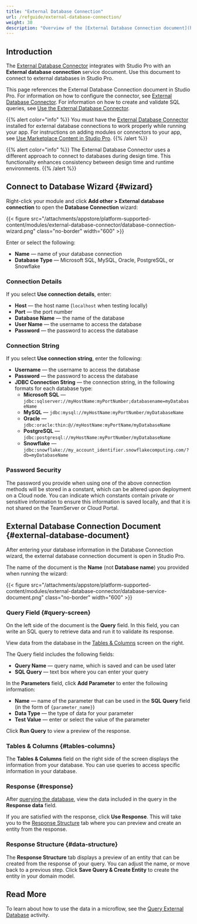 ```yaml
---
title: "External Database Connection"
url: /refguide/external-database-connection/
weight: 30
description: "Overview of the [External Database Connection document](https://marketplace.mendix.com/link/component/219862) in Studio Pro, downloaded from the Mendix Marketplace."
---
```


## Introduction

The [External Database Connector](/appstore/modules/external-database-connector/) integrates with Studio Pro with an **External database connection** service document. Use this document to connect to external databases in Studio Pro.

This page references the External Database Connection document in Studio Pro. For information on how to configure the connector, see [External Database Connector](/appstore/modules/external-database-connector/). For information on how to create and validate SQL queries, see [Use the External Database Connector](/refguide/use-the-external-database-connector/).

{{% alert color="info" %}}
You must have the [External Database Connector](https://marketplace.mendix.com/link/component/219862) installed for external database connections to work properly while running your app. For instructions on adding modules or connectors to your app, see [Use Marketplace Content in Studio Pro](/appstore/use-content/).
{{% /alert %}}

{{% alert color="info" %}}
The External Database Connector uses a different approach to connect to databases during design time. This functionality enhances consistency between design time and runtime environments.
{{% /alert %}}

## Connect to Database Wizard {#wizard}

Right-click your module and click **Add other > External database connection** to open the **Database Connection** wizard:

{{< figure src="/attachments/appstore/platform-supported-content/modules/external-database-connector/database-connection-wizard.png" class="no-border" width="600" >}}

Enter or select the following:

* **Name** — name of your database connection
* **Database Type** — Microsoft SQL, MySQL, Oracle, PostgreSQL, or Snowflake

### Connection Details

If you select **Use connection details**, enter:

* **Host** — the host name (`localhost` when testing locally)
* **Port** — the port number
* **Database Name** — the name of the database
* **User Name** — the username to access the database
* **Password** — the password to access the database

### Connection String

If you select **Use connection string**, enter the following:

* **Username** — the username to access the database
* **Password** — the password to access the database
* **JDBC Connection String** — the connection string, in the following formats for each database type:
    * **Microsoft SQL** — `jdbc:sqlserver://myHostName:myPortNumber;databasename=myDatabaseName`
    * **MySQL** — `jdbc:mysql://myHostName:myPortNumber/myDatabaseName`
    * **Oracle** — `jdbc:oracle:thin:@//myHostName:myPortName/myDatabaseName`
    * **PostgreSQL** — `jdbc:postgresql://myHostName:myPortNumber/myDatabaseName`
    * **Snowflake** — `jdbc:snowflake://my_account_identifier.snowflakecomputing.com/?db=myDatabaseName` 

### Password Security

The password you provide when using one of the above connection methods will be stored in a constant, which can be altered upon deployment on a Cloud node. You can indicate which constants contain private or sensitive information to ensure this information is saved locally, and that it is not shared on the TeamServer or Cloud Portal.

## External Database Connection Document {#external-database-document}

After entering your database information in the Database Connection wizard, the external database connection document is open in Studio Pro. 

The name of the document is the **Name** (not **Database name**) you provided when running the wizard:

{{< figure src="/attachments/appstore/platform-supported-content/modules/external-database-connector/database-service-document.png" class="no-border" width="600" >}}

### Query Field {#query-screen}

On the left side of the document is the **Query** field. In this field, you can write an SQL query to retrieve data and run it to validate its response.

View data from the database in the [Tables & Columns](#tables-columns) screen on the right.

The Query field includes the following fields:

* **Query Name** — query name, which is saved and can be used later
* **SQL Query** — text box where you can enter your query

In the **Parameters** field, click **Add Parameter** to enter the following information:

* **Name** — name of the parameter that can be used in the **SQL Query** field (in the form of `{parameter_name}`)
* **Data Type** — the type of data for your parameter
* **Test Value** — enter or select the value of the parameter

Click **Run Query** to view a preview of the response.

### Tables & Columns {#tables-columns}

The **Tables & Columns** field on the right side of the screen displays the information from your database. You can use queries to access specific information in your database.

### Response {#response}

After [querying the database](/appstore/modules/external-database-connector/#query-database), view the data included in the query in the **Response data** field.

If you are satisfied with the response, click **Use Response**. This will take you to the [Response Structure](#data-structure) tab where you can preview and create an entity from the response.

### Response Structure {#data-structure}

The **Response Structure** tab displays a preview of an entity that can be created from the response of your query. You can adjust the name, or move back to a previous step. Click **Save Query & Create Entity** to create the entity in your domain model.

## Read More

To learn about how to use the data in a microflow, see the [Query External Database](/refguide/query-external-database/) activity. 
